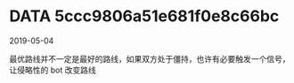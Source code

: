 DATA 5ccc9806a51e681f0e8c66bc
==============================

2019-05-04

最优路线并不一定是最好的路线，如果双方处于僵持，也许有必要触发一个信号，
让侵略性的 bot 改变路线